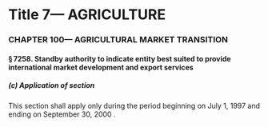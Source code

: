 
# Title 7— AGRICULTURE
### CHAPTER 100— AGRICULTURAL MARKET TRANSITION
#### § 7258. Standby authority to indicate entity best suited to provide international market development and export services
##### (c) Application of section

This section shall apply only during the period beginning on July 1, 1997 and ending on September 30, 2000 .
